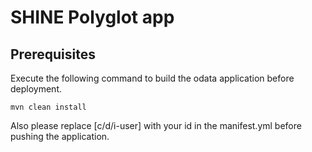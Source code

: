 SHINE Polyglot app
================

## Prerequisites
Execute the following command to build the odata application before deployment. 
```
mvn clean install
```

Also please replace [c/d/i-user] with your id in the manifest.yml before pushing the application.
